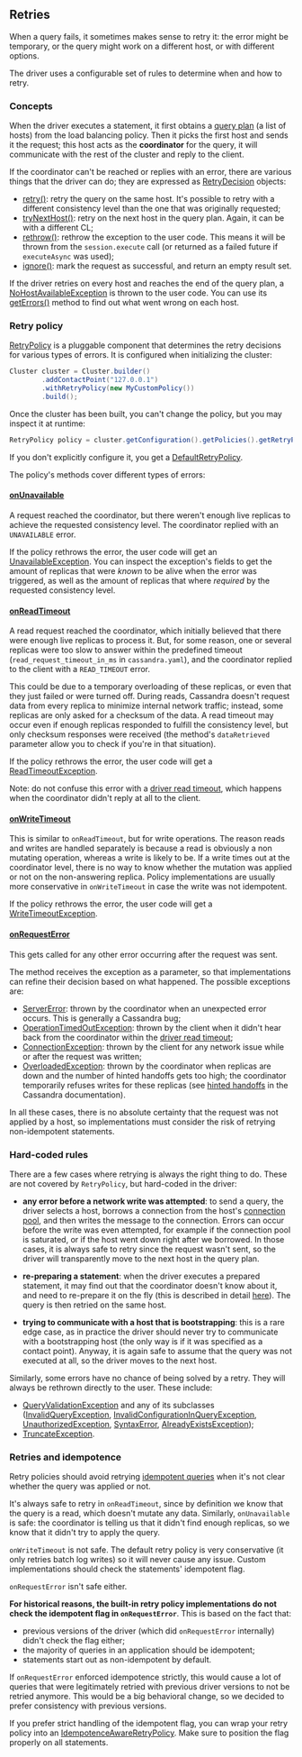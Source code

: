 ## Retries

When a query fails, it sometimes makes sense to retry it: the error might be temporary, or the query might work on a
different host, or with different options.

The driver uses a configurable set of rules to determine when and how to retry.

### Concepts

When the driver executes a statement, it first obtains a [query plan] \(a list of hosts) from the load balancing policy.
Then it picks the first host and sends it the request; this host acts as the **coordinator** for the query, it will
communicate with the rest of the cluster and reply to the client.

If the coordinator can't be reached or replies with an error, there are various things that the driver can do; they are
expressed as [RetryDecision] objects:

* [retry()]: retry the query on the same host. It's possible to retry with a different consistency level than the one
  that was originally requested;
* [tryNextHost()]: retry on the next host in the query plan. Again, it can be with a different CL;
* [rethrow()]: rethrow the exception to the user code. This means it will be thrown from the `session.execute` call (or
  returned as a failed future if `executeAsync` was used);
* [ignore()]: mark the request as successful, and return an empty result set.

If the driver retries on every host and reaches the end of the query plan, a [NoHostAvailableException] is thrown to the
user code. You can use its [getErrors()] method to find out what went wrong on each host.


### Retry policy

[RetryPolicy] is a pluggable component that determines the retry decisions for various types of errors. It is configured
when initializing the cluster:

```java
Cluster cluster = Cluster.builder()
        .addContactPoint("127.0.0.1")
        .withRetryPolicy(new MyCustomPolicy())
        .build();
```

Once the cluster has been built, you can't change the policy, but you may inspect it at runtime:

```java
RetryPolicy policy = cluster.getConfiguration().getPolicies().getRetryPolicy();
```

If you don't explicitly configure it, you get a [DefaultRetryPolicy].

The policy's methods cover different types of errors:

#### [onUnavailable]

A request reached the coordinator, but there weren't enough live replicas to achieve the requested consistency level.
The coordinator replied with an `UNAVAILABLE` error.

If the policy rethrows the error, the user code will get an [UnavailableException]. You can inspect the exception's
fields to get the amount of replicas that were *known* to be alive when the error was triggered, as well as the amount
of replicas that where *required* by the requested consistency level.

#### [onReadTimeout]

A read request reached the coordinator, which initially believed that there were enough live replicas to process it.
But, for some reason, one or several replicas were too slow to answer within the predefined timeout
(`read_request_timeout_in_ms` in `cassandra.yaml`), and the coordinator replied to the client with a `READ_TIMEOUT`
error.

This could be due to a temporary overloading of these replicas, or even
that they just failed or were turned off. During reads, Cassandra doesn't request data from every replica to minimize
internal network traffic; instead, some replicas are only asked for a checksum of the data. A read timeout may occur
even if enough replicas responded to fulfill the consistency level, but only checksum responses were received (the
method's `dataRetrieved` parameter allow you to check if you're in that situation).

If the policy rethrows the error, the user code will get a [ReadTimeoutException].

Note: do not confuse this error with a [driver read timeout], which happens when the coordinator didn't reply at all to
the client.

#### [onWriteTimeout]

This is similar to `onReadTimeout`, but for write operations. The reason reads and writes are handled separately is
because a read is obviously a non mutating operation, whereas a write is likely to be. If a write times out at the
coordinator level, there is no way to know whether the mutation was applied or not on the non-answering replica.
Policy implementations are usually more conservative in `onWriteTimeout` in case the write was not idempotent.

If the policy rethrows the error, the user code will get a [WriteTimeoutException].

#### [onRequestError]

This gets called for any other error occurring after the request was sent.

The method receives the exception as a parameter, so that implementations can refine their decision based on what
happened. The possible exceptions are:

* [ServerError]: thrown by the coordinator when an unexpected error occurs. This is generally a Cassandra bug;
* [OperationTimedOutException]: thrown by the client when it didn't hear back from the coordinator within the
  [driver read timeout];
* [ConnectionException]: thrown by the client for any network issue while or after the request was written;
* [OverloadedException]: thrown by the coordinator when replicas are down and the number of hinted handoffs gets too
  high; the coordinator temporarily refuses writes for these replicas (see [hinted handoffs] in the Cassandra
  documentation).

In all these cases, there is no absolute certainty that the request was not applied by a host, so implementations must
consider the risk of retrying non-idempotent statements.

### Hard-coded rules

There are a few cases where retrying is always the right thing to do. These are not covered by `RetryPolicy`, but
hard-coded in the driver:

* **any error before a network write was attempted**: to send a query, the driver selects a host, borrows a connection
  from the host's [connection pool], and then writes the message to the connection.
  Errors can occur before the write was even attempted, for example if the connection pool is saturated, or if the
  host went down right after we borrowed. In those cases, it is always safe to retry since the request wasn't sent, so
  the driver will transparently move to the next host in the query plan.

* **re-preparing a statement**: when the driver executes a prepared statement, it may find out that the coordinator
  doesn't know about it, and need to re-prepare it on the fly (this is described in detail [here][prepared]). The query
  is then retried on the same host.

* **trying to communicate with a host that is bootstrapping**: this is a rare edge case, as in practice the driver
  should never try to communicate with a bootstrapping host (the only way is if it was specified as a contact point).
  Anyway, it is again safe to assume that the query was not executed at all, so the driver moves to the next host.

Similarly, some errors have no chance of being solved by a retry. They will always be rethrown directly to the user.
These include:

* [QueryValidationException] and any of its subclasses ([InvalidQueryException], [InvalidConfigurationInQueryException],
  [UnauthorizedException], [SyntaxError], [AlreadyExistsException]);
* [TruncateException].


### Retries and idempotence

Retry policies should avoid retrying [idempotent queries] when it's not clear whether the query was applied or not.

It's always safe to retry in `onReadTimeout`, since by definition we know that the query is a read, which doesn't mutate
any data. Similarly, `onUnavailable` is safe: the coordinator is telling us that it didn't find enough replicas, so we
know that it didn't try to apply the query.

`onWriteTimeout` is not safe. The default retry policy is very conservative (it only retries batch log writes) so it
will never cause any issue. Custom implementations should check the statements' idempotent flag.

`onRequestError` isn't safe either.

**For historical reasons, the built-in retry policy implementations do not check the idempotent flag in
`onRequestError`**. This is based on the fact that:

* previous versions of the driver (which did `onRequestError` internally) didn't check the flag either;
* the majority of queries in an application should be idempotent;
* statements start out as non-idempotent by default.

If `onRequestError` enforced idempotence strictly, this would cause a lot of queries that were legitimately retried with
previous driver versions to not be retried anymore. This would be a big behavioral change, so we decided to prefer
consistency with previous versions.

If you prefer strict handling of the idempotent flag, you can wrap your retry policy into an
[IdempotenceAwareRetryPolicy]. Make sure to position the flag properly on all statements.


[RetryDecision]:                        http://docs.datastax.com/en/drivers/java/3.0/com/datastax/driver/core/policies/RetryPolicy.RetryDecision.html
[retry()]:                              http://docs.datastax.com/en/drivers/java/3.0/com/datastax/driver/core/policies/RetryPolicy.RetryDecision.html#retry-com.datastax.driver.core.ConsistencyLevel-
[tryNextHost()]:                        http://docs.datastax.com/en/drivers/java/3.0/com/datastax/driver/core/policies/RetryPolicy.RetryDecision.html#tryNextHost-com.datastax.driver.core.ConsistencyLevel-
[rethrow()]:                            http://docs.datastax.com/en/drivers/java/3.0/com/datastax/driver/core/policies/RetryPolicy.RetryDecision.html#rethrow--
[ignore()]:                             http://docs.datastax.com/en/drivers/java/3.0/com/datastax/driver/core/policies/RetryPolicy.RetryDecision.html#ignore--
[NoHostAvailableException]:             http://docs.datastax.com/en/drivers/java/3.0/com/datastax/driver/core/exceptions/NoHostAvailableException.html
[getErrors()]:                          http://docs.datastax.com/en/drivers/java/3.0/com/datastax/driver/core/exceptions/NoHostAvailableException.html#getErrors--
[RetryPolicy]:                          http://docs.datastax.com/en/drivers/java/3.0/com/datastax/driver/core/policies/RetryPolicy.html
[DefaultRetryPolicy]:                   http://docs.datastax.com/en/drivers/java/3.0/com/datastax/driver/core/policies/DefaultRetryPolicy.html
[onReadTimeout]:                        http://docs.datastax.com/en/drivers/java/3.0/com/datastax/driver/core/policies/DefaultRetryPolicy.html#onReadTimeout-com.datastax.driver.core.Statement-com.datastax.driver.core.ConsistencyLevel-int-int-boolean-int-
[onWriteTimeout]:                       http://docs.datastax.com/en/drivers/java/3.0/com/datastax/driver/core/policies/DefaultRetryPolicy.html#onWriteTimeout-com.datastax.driver.core.Statement-com.datastax.driver.core.ConsistencyLevel-com.datastax.driver.core.WriteType-int-int-int-
[onUnavailable]:                        http://docs.datastax.com/en/drivers/java/3.0/com/datastax/driver/core/policies/DefaultRetryPolicy.html#onUnavailable-com.datastax.driver.core.Statement-com.datastax.driver.core.ConsistencyLevel-int-int-int-
[onRequestError]:                       http://docs.datastax.com/en/drivers/java/3.0/com/datastax/driver/core/policies/DefaultRetryPolicy.html#onRequestError-com.datastax.driver.core.Statement-com.datastax.driver.core.ConsistencyLevel-java.lang.Exception-int-
[UnavailableException]:                 http://docs.datastax.com/en/drivers/java/3.0/com/datastax/driver/core/exceptions/UnavailableException.html
[ReadTimeoutException]:                 http://docs.datastax.com/en/drivers/java/3.0/com/datastax/driver/core/exceptions/ReadTimeoutException.html
[WriteTimeoutException]:                http://docs.datastax.com/en/drivers/java/3.0/com/datastax/driver/core/exceptions/WriteTimeoutException.html
[OverloadedException]:                  http://docs.datastax.com/en/drivers/java/3.0/com/datastax/driver/core/exceptions/OverloadedException.html
[ServerError]:                          http://docs.datastax.com/en/drivers/java/3.0/com/datastax/driver/core/exceptions/ServerError.html
[OperationTimedOutException]:           http://docs.datastax.com/en/drivers/java/3.0/com/datastax/driver/core/exceptions/OperationTimedOutException.html
[ConnectionException]:                  http://docs.datastax.com/en/drivers/java/3.0/com/datastax/driver/core/exceptions/ConnectionException.html
[QueryValidationException]:             http://docs.datastax.com/en/drivers/java/3.0/com/datastax/driver/core/exceptions/QueryValidationException.html
[InvalidQueryException]:                http://docs.datastax.com/en/drivers/java/3.0/com/datastax/driver/core/exceptions/InvalidQueryException.html
[InvalidConfigurationInQueryException]: http://docs.datastax.com/en/drivers/java/3.0/com/datastax/driver/core/exceptions/InvalidConfigurationInQueryException.html
[UnauthorizedException]:                http://docs.datastax.com/en/drivers/java/3.0/com/datastax/driver/core/exceptions/UnauthorizedException.html
[SyntaxError]:                          http://docs.datastax.com/en/drivers/java/3.0/com/datastax/driver/core/exceptions/SyntaxError.html
[AlreadyExistsException]:               http://docs.datastax.com/en/drivers/java/3.0/com/datastax/driver/core/exceptions/AlreadyExistsException.html
[TruncateException]:                    http://docs.datastax.com/en/drivers/java/3.0/com/datastax/driver/core/exceptions/TruncateException.html
[IdempotenceAwareRetryPolicy]:          http://docs.datastax.com/en/drivers/java/3.0/com/datastax/driver/core/policies/IdempotenceAwareRetryPolicy.html

[query plan]: ../load_balancing/#query-plan
[connection pool]: ../pooling/
[prepared]: ../statements/prepared/#preparing-on-multiple-nodes
[driver read timeout]: ../socket_options/#driver-read-timeout
[hinted handoffs]: https://docs.datastax.com/en/cassandra/2.1/cassandra/dml/dml_about_hh_c.html?scroll=concept_ds_ifg_jqx_zj__performance
[idempotent queries]: ../idempotence/